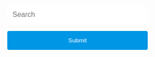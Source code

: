 <body>
  <div class="main-container">
    <div class="search-container">
      <form>
        <input type="text" id="search-field" placeholder="Search">
        <button type="submit" value="Submit">Submit</button>
      </form>
    </div>
  </div>
</body>

<style>
    .search-container {
    display: flex;
    justify-content: center;
    align-items: center;
    width: 100%;
    margin: 10px auto;
    position: absolute;
    top: 20px;
    left: 50%;
    transform: translate(-50%, 0);
    }

    input[type="text"] {
    width: 100%;
    padding: 12px;
    border: none;
    border-radius: 4px;
    margin: 8px 0;
    font-size: 16px;
    }

    button[type="submit"] {
    width: 100%;
    background-color: #0096e6;
    color: white;
    padding: 14px 20px;
    margin: 8px 0;
    border: none;
    border-radius: 4px;
    cursor: pointer;
    }

    button[type="submit"]:hover {
    background-color: #005f9c;
}
</style>